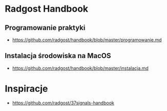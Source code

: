 # Radgost Handbook

## Programowanie praktyki

* https://github.com/radgost/handbook/blob/master/programowanie.md

## Instalacja środowiska na MacOS

* https://github.com/radgost/handbook/blob/master/instalacja.md

# Inspiracje
* https://github.com/radgost/37signals-handbook
